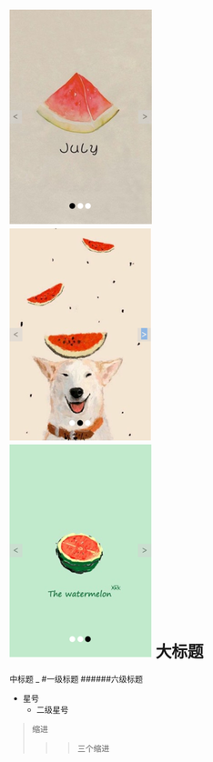 ![图片1没显示吗？](/readme-pics/1.png)
![图片2没显示吗？](/readme-pics/2.png)
![图片3没显示吗？](/readme-pics/3.png)
大标题
=
中标题
_
#一级标题
######六级标题
* 星号
  * 二级星号
>缩进
>>>三个缩进
